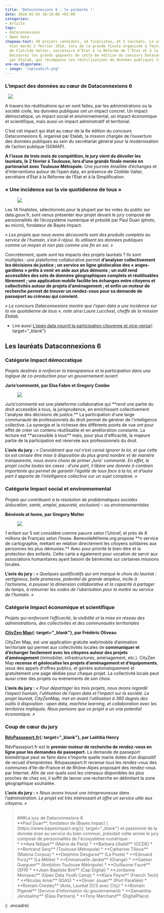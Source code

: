 ```yaml
---
title: 'Dataconnexions 6 : le palmarès !'
date: 2016-02-03 10:19:00 +01:00
categories:
- Article
tags:
- dataconnexions
- Open data
chapeau-text: 49 projets candidats, 14 finalistes… et 5 lauréats. Le verdict est tombé
  hier mardi 2 février 2016, lors de la grande finale organisée à Toulouse, en présence
  de Clotilde Valter, secrétaire d’État à la Réforme de l’État et à la Simplification.
  Découvrez les grands gagnants de cette 6e édition du concours Dataconnexions, piloté
  par Etalab, qui récompense les réutilisations de données publiques les plus innovantes.
une-ou-diaporama:
- image: "/uploads/h.png"
---
```


### L’impact des données au cœur de Dataconnexions 6

<figure class='image-right' style='width: 40%; margin-left: 10px;'><img src="/uploads/sans-titre-07e240.png"/></figure> A travers les réutilisations qui en sont faites, par les administrations ou la société civile, les données publiques ont un impact concret. Un impact démocratique, un impact social et environnemental, un impact économique et scientifique, mais aussi un impact administratif et territorial.

C’est cet impact qui était au cœur de la 6e édition du concours Dataconnexions 6, organisé par Etalab, la mission chargée de l’ouverture des données publiques au sein du secrétariat général pour la modernisation de l’action publique (SGMAP).

**A l’issue de trois mois de compétition, le jury vient de dévoiler les lauréats, le 2 février à Toulouse, lors d’une grande finale menée en partenariat avec Toulouse Métropole.** Une journée émaillée d’échanges et d’interventions autour de l’open data, en présence de Clotilde Valter, secrétaire d’État à la Réforme de l’État et à la Simplification.

### « Une incidence sur la vie quotidienne de tous »

<figure class='image-left' style='width: 40%; margin-right: 10px;'><img src="/uploads/sans-titre2-29db12.png"/></figure> Les 14 finalistes, sélectionnés pour la plupart par les votes du public sur data.gouv.fr, sont venus présenter leur projet devant le jury composé de personnalités de l’écosystème numérique et présidé par Paul Duan (photo, au micro), fondateur de Bayes Impact.

*« Les projets que nous avons découverts sont des produits complets au service de l'humain, s’est-il réjoui. Ils utilisent les données publiques comme un moyen et non pas comme une fin en soi. »*

Concrètement, quels sont les impacts des projets lauréats ? Ils sont multiples : une plateforme collaborative permet **d’analyser collectivement les décisions de justice ; un service en ligne géolocalise des « anges-gardiens » prêts à venir en aide aux plus démunis ; un outil rend accessibles des sets de données géographiques complets et réutilisables librement ; une application mobile facilite les échanges entre citoyens et collectivités autour de projets d’aménagement ; et enfin un moteur de recherche permet de trouver un rendez-vous pour sa demande de passeport au créneau qui convient.**

*« Le concours Dataconnexions montre que l'open data a une incidence sur la vie quotidienne de tous », note ainsi Laure Lucchesi, cheffe de la mission Etalab.*

* Lire aussi [L’open data nourrit la participation citoyenne et vice-versa](https://www.modernisation.gouv.fr/outils-et-methodes-pour-transformer/open-data-nourrit-la-participation-citoyenne){: target="_blank"}

## Les lauréats Dataconnexions 6

### Catégorie Impact démocratique

*Projets destinés à renforcer la transparence et la participation dans une logique de co-production pour un gouvernement ouvert*

**Juris’commenté, par Elsa Fabre et Gregory Combe**

<figure class='image-left' style='width: 40%; margin-right: 10px;'><img src="/uploads/sans-t2itre.png"/></figure> Juris’commenté est une plateforme collaborative qui **rend une partie du droit accessible à tous, la jurisprudence, en enrichissant collectivement l'analyse des décisions de justice.** La participation d'une large communauté de professionnels du droit permet de générer de l'intelligence collective. La synergie et la richesse des différents points de vue ont pour effet de créer un contenu réutilisable et en amélioration constante. La lecture est **accessible à tous** mais, pour plus d'efficacité, la majeure partie de la participation est réservée aux professionnels du droit.

**L’avis du jury :** *« Considérant que nul n’est censé ignorer la loi, et que cette loi est censée être mise à disposition du plus grand nombre et de manière transparente, nous avons choisi de primer Juris' commenté. En effet, le projet coche toutes les cases : d’une part, il libère une donnée ô combien importante qui permet de garantir l’égalité de tous face à la loi, et d’autre part il apporte de l’intelligence collective sur un sujet complexe. »*

### Catégorie Impact social et environnemental

*Projets qui contribuent à la résolution de problématiques sociales (éducation, santé, emploi, pauvreté, exclusion) – ou environnementales*

**Bénévole at home, par Gregory Molter**

<figure class='image-left' style='width: 40%; margin-right: 10px;'><img src="/uploads/benevole%20at%20home-bd6b81.png"/></figure> 1 enfant sur 5 est considéré comme pauvre selon l’Unicef, et près de 8 millions de Français selon l’Insee. BenevoleAtHome.org propose **n service de cartographie, mettant en relation directement les citoyens solidaires aux personnes les plus démunies.** Avec pour priorité le bien-être et la protection des enfants. Cette carte a également pour vocation de servir aux associations humanitaires ayant besoin de bénévoles sur certaines missions locales.

**L’avis du jury :** *« Quelques qualificatifs qui ont marqué le choix du lauréat : vertigineux, belle promesse, potentiel de grande ampleur, incite à l’activisme, à pousser la dimension collaborative et la capacité à partager du temps, à retourner les codes de l’ubérisation pour la mettre au service de l’humain. »*

### Catégorie Impact économique et scientifique

*Projets qui renforcent l’efficacité, la visibilité et la mise en réseau des administrations, des collectivités et des communautés territoriales*

**[CityZen Map](https://www.cityzenmap.com/){: target="_blank"}, par Frédéric Oliveau**

CityZen Map, est une application gratuite web/mobile d’animation territoriale qui permet aux collectivités locales de **communiquer et d’échanger facilement avec les citoyens autour des projets d’aménagement** (immobilier, infrastructures, aménagement, etc.). CityZen Map **recense et géolocalise les projets d’aménagement et d’équipements**, issus des appels d'offres publics, et génère automatiquement et gratuitement une page dédiée pour chaque projet. La collectivité locale peut aussi créer des projets ou évènements de son choix.

**L’avis du jury :** *« Pour départager les trois projets, nous avons regardé l’aspect humain, l’utilisation de l’open data et l’impact sur la société. Le projet lauréat, CityZenMap, met en avant l’utilisation à 360 degrés des outils à disposition : open data, machine learning, et collaboration avec les territoires impliqués. Nous pensons que ce projet a un vrai potentiel économique. »*

### Coup de cœur du jury

**[RdvPasseport.fr](http://www.rdvpasseport.fr/){: target="_blank"}, par Laëtitia Henry**

RdvPasseport.fr est le **premier moteur de recherche de rendez-vous en ligne pour les demandes de passeport.** La demande de passeport biométrique peut se faire dans n’importe quelle mairie dotée d’un dispositif de recueil d’empreintes. Rdvpasseport.fr recense tous les rendez-vous des communes d'Ile-de-France et de Rhône-Alpes proposant des rendez-vous par Internet. Afin de voir quels sont les créneaux disponibles les plus proches de chez soi, il suffit de lancer une recherche en délimitant la zone géographique souhaitée.

**L’avis du jury :** *« Nous avons trouvé une intrapreuneuse dans l’administration. Le projet est très intéressant et offre un service utile aux citoyens. »*

><br>
> ###Le jury de Dataconnexions 6
><br>
>**Paul Duan**, fondateur de [Bayes Impact ](https://www.bayesimpact.org/){: target="_blank"} et passionné de la donnée mise au service du bien commun, présidait cette année le jury composé de personnalités de l'écosystème numérique :
><br>
>* **Awa Ndiaye** (Mairie de Paris)
>* **Barbara Ubaldi** (OCDE)
>* **Bertrand Serp** (Toulouse Métropole)
>* **Catherine Tillous** (Makina Corpus)
>* **Delphine Desgurse** (La Poste)
>* **Edouard Forzy** (La Mêlée)
>* **Emmanuelle Jardat** (Orange)
>* **Gaetan Gueguen** (Ambition Toulouse Métropole)
>* **Guillaume Fauré** (SFR)
>* **Jean-Baptiste Bini** (Cap Digital)
>* **Jordanne Monseau** (Open Data Youth Camp)
>* **Klara Peyre** (French Tech)
>* **Nicolas Amar** (IGAS)
>* **Olivier Jouan** (Port Parallèle)
>* **Romain Crestey** (Ants, Lauréat DC5 avec City)
>* **Romain Pigenel** (Service d’information du gouvernement)
>* **Samantha Jerulsalmy** (Elaia Partners)
>* **Tony Marchand** (DigitalPlace)
{: .encadre}
